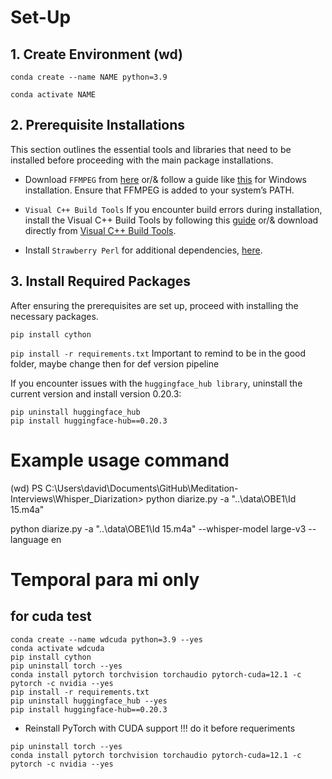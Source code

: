# Set-Up

## 1. Create Environment (wd)

`conda create --name NAME python=3.9` 

`conda activate NAME`

## 2. Prerequisite Installations
 This section outlines the essential tools and libraries that need to be installed before proceeding with the main package installations.

- Download ``FFMPEG`` from [here](https://ffmpeg.org/download.html) or/& follow a guide like [this](https://phoenixnap.com/kb/ffmpeg-windows) for Windows installation.
Ensure that FFMPEG is added to your system’s PATH.

- ``Visual C++ Build Tools`` If you encounter build errors during installation, install the Visual C++ Build Tools by following this [guide](https://stackoverflow.com/questions/40504552/how-to-install-visual-c-build-tools) or/& download directly from [Visual C++ Build Tools](https://visualstudio.microsoft.com/visual-cpp-build-tools/).

- Install ``Strawberry Perl`` for additional dependencies, [here](https://strawberryperl.com/).

## 3. Install Required Packages

After ensuring the prerequisites are set up, proceed with installing the necessary packages.

`pip install cython`

``pip install -r requirements.txt`` 
Important to remind to be in the good folder, maybe change then for def version pipeline

If you encounter issues with the ``huggingface_hub library``, uninstall the current version and install version 0.20.3:

```
pip uninstall huggingface_hub
pip install huggingface-hub==0.20.3
``` 

# Example usage command


(wd) PS C:\Users\david\Documents\GitHub\Meditation-Interviews\Whisper_Diarization> python diarize.py -a "..\data\OBE1\Id 15.m4a"

python diarize.py -a "..\data\OBE1\Id 15.m4a" --whisper-model large-v3 --language en


# Temporal para mi only

## for cuda test
```
conda create --name wdcuda python=3.9 --yes
conda activate wdcuda
pip install cython
pip uninstall torch --yes
conda install pytorch torchvision torchaudio pytorch-cuda=12.1 -c pytorch -c nvidia --yes
pip install -r requirements.txt
pip uninstall huggingface_hub --yes
pip install huggingface-hub==0.20.3
```

- Reinstall PyTorch with CUDA support !!! do it before requeriments
```
pip uninstall torch --yes
conda install pytorch torchvision torchaudio pytorch-cuda=12.1 -c pytorch -c nvidia --yes
```